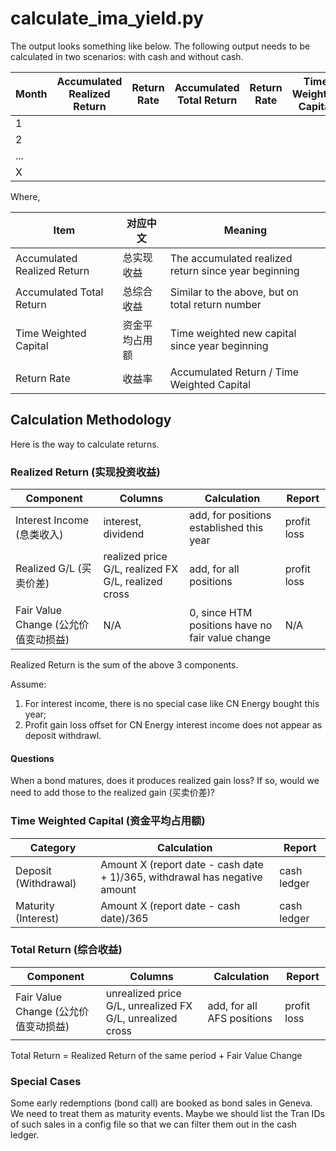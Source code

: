 # calculate_ima_yield.py

The output looks something like below. The following output needs to be calculated in two scenarios: with cash and without cash.

Month | Accumulated Realized Return | Return Rate | Accumulated Total Return | Return Rate | Time Weighted Capital
------|-----------------------------|-------------|--------------------------|------------|------------
1 | | | | | |
2 | | | | | |
... | | | | | |
X | | | | | |

Where,

Item | 对应中文 |Meaning
-----|----------|-------
Accumulated Realized Return | 总实现收益 | The accumulated realized return since year beginning
Accumulated Total Return | 总综合收益 | Similar to the above, but on total return number
Time Weighted Capital | 资金平均占用额 | Time weighted new capital since year beginning
Return Rate | 收益率 | Accumulated Return / Time Weighted Capital



## Calculation Methodology
Here is the way to calculate returns.


### Realized Return (实现投资收益)

Component | Columns | Calculation | Report
----------|---------|-------------|-------
Interest Income (息类收入) | interest, dividend | add, for positions established this year | profit loss
Realized G/L (买卖价差) | realized price G/L, realized FX G/L, realized cross | add, for all positions | profit loss
Fair Value Change (公允价值变动损益) | N/A | 0, since HTM positions have no fair value change | N/A

Realized Return is the sum of the above 3 components.

Assume: 

1. For interest income, there is no special case like CN Energy bought this year;
2. Profit gain loss offset for CN Energy interest income does not appear as deposit withdrawl.

#### Questions
When a bond matures, does it produces realized gain loss? If so, would we need to add those to the realized gain (买卖价差)?


### Time Weighted Capital (资金平均占用额)

Category | Calculation | Report
---------|-------------|-------
Deposit (Withdrawal) | Amount X (report date - cash date + 1)/365, withdrawal has negative amount | cash ledger
Maturity (Interest) | Amount X (report date - cash date)/365 | cash ledger


### Total Return (综合收益)

Component | Columns | Calculation | Report
----------|---------|-------------|-------
Fair Value Change (公允价值变动损益) | unrealized price G/L, unrealized FX G/L, unrealized cross | add, for all AFS positions | profit loss

Total Return = Realized Return of the same period + Fair Value Change


### Special Cases

Some early redemptions (bond call) are booked as bond sales in Geneva. We need to treat them as maturity events. Maybe we should list the Tran IDs of such sales in a config file so that we can filter them out in the cash ledger.